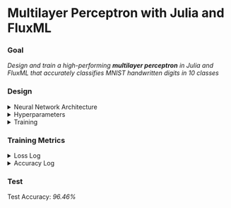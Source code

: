 ﻿# Multilayer Perceptron with Julia and FluxML

### Goal
 _Design and train a high-performing **multilayer perceptron** in Julia and FluxML that accurately classifies MNIST handwritten digits in 10 classes_

### Design
<details>
  <summary>Neural Network Architecture</summary>
  
  - Input Layer Nodes: _784_
  - Hidden Layers: _3_
  - Hidden Layer Nodes: _[25, 25, 25]_
  - Output Layer Nodes: _10_
</details>

<details>
  <summary>Hyperparameters</summary>
  
  - Learning Rate ($\alpha$): _0.1_
  - Momentum ($\psi$): _0.0001_
  - Weight Decay ($\lambda$): _0.0004_
  - Batch Size: 250
</details>

<details>
  <summary>Training</summary>
  
  - Epochs: _1000_
  - Loss Function: _Cross Entropy_
  - Optimizer: _Gradient Descent ($\alpha$, $\psi$)_
  - Regularizer: _L2 (Weight Decay)_
</details>

### Training Metrics
<details>
  <summary>Loss Log</summary>

  At Epoch 1000
  
  Training Loss: _0.006_
  
  Validation Loss: _0.194_
  
  ![LossLog](https://github.com/JohnnyBravo02/Julia_DeepLearning_Mnist/assets/140975510/33919098-4143-49f2-a038-920594de867a)
</details>

<details>
  <summary>Accuracy Log</summary>

  At Epoch 1000
  
  Training Accuracy: _99.98%_
  
  Validation Accuracy: _95.84_

  ![AccuracyLog](https://github.com/JohnnyBravo02/Julia_DeepLearning_Mnist/assets/140975510/868824bd-6e07-4a1b-91e8-134b24f8227d)
</details>

### Test
Test Accuracy: _96.46%_
